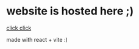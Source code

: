 # website is hosted here ;) 

[click click](https://amaanbilwar.github.io/vite-deploy/)


made with react + vite :)
